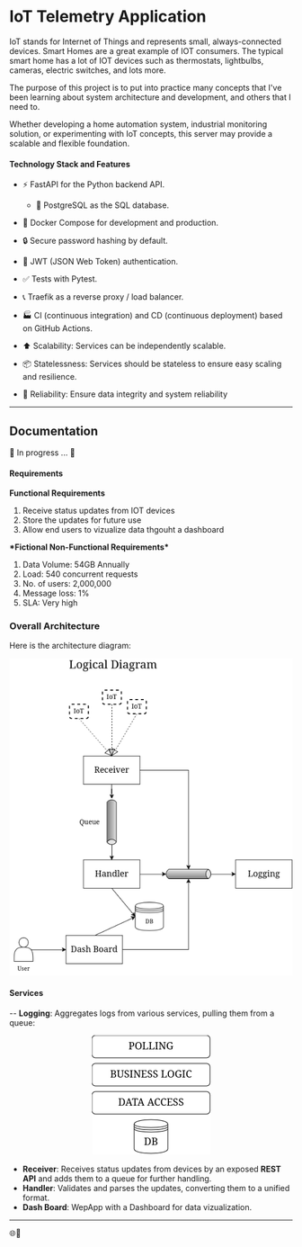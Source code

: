 # IoT Telemetry Application


IoT stands for Internet of Things and represents small, always-connected devices. Smart Homes are a great example of IOT consumers. The typical smart home has a lot of IOT devices such as thermostats, lightbulbs, cameras, electric switches, and lots more. 

The purpose of this project is to put into practice many concepts that I've been learning about system architecture and development, and others that I need to.

Whether developing a home automation system, industrial monitoring solution, or experimenting with IoT concepts, this server may provide a scalable and flexible foundation.

#### Technology Stack and Features

- ⚡ FastAPI for the Python backend API.
  - 💾 PostgreSQL as the SQL database.
- 🐋 Docker Compose for development and production.
- 🔒 Secure password hashing by default.
- 🔑 JWT (JSON Web Token) authentication.
- ✅ Tests with Pytest.
- 📞 Traefik as a reverse proxy / load balancer.
- 🏭 CI (continuous integration) and CD (continuous deployment) based on GitHub Actions.

- :arrow_up: Scalability: Services can be independently scalable.
- 📦 Statelessness: Services should be stateless to ensure easy scaling and resilience.
- 🧱 Reliability: Ensure data integrity and system reliability

---

## Documentation
:construction: In progress ... :construction:

#### Requirements
**Functional Requirements**
1. Receive status updates from IOT devices
2. Store the updates for future use
3. Allow end users to vizualize data thgouht a dashboard

**\*Fictional Non-Functional Requirements\***
1. Data Volume: 54GB Annually
2. Load: 540 concurrent requests
3. No. of users: 2,000,000
4. Message loss: 1%
5. SLA: Very high

### Overall Architecture
Here is the architecture diagram:

<div style="text-align: center;">
  <img src="/img/logic_diagram.png" alt="Alt text" />
</div>

#### Services

-- **Logging**: Aggregates logs from various services, pulling them from a queue:

<div style="text-align: center;">
  <img src="/img/logging_arch.png" alt="Alt text" />
</div>


- **Receiver**: Receives status updates from devices by an exposed **REST API** and adds them to a queue for further handling.
- **Handler**: Validates and parses the updates, converting them to a unified format.
- **Dash Board**: WepApp with a Dashboard for data vizualization.

---

🌐🚀